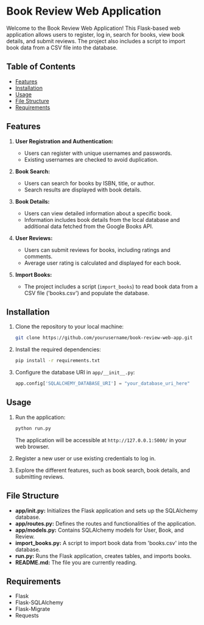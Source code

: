 # Book Review Web Application

Welcome to the Book Review Web Application! This Flask-based web application allows users to register, log in, search for books, view book details, and submit reviews. The project also includes a script to import book data from a CSV file into the database.

## Table of Contents
- [Features](#features)
- [Installation](#installation)
- [Usage](#usage)
- [File Structure](#file-structure)
- [Requirements](#requirements)

## Features
1. **User Registration and Authentication:**
   - Users can register with unique usernames and passwords.
   - Existing usernames are checked to avoid duplication.

2. **Book Search:**
   - Users can search for books by ISBN, title, or author.
   - Search results are displayed with book details.

3. **Book Details:**
   - Users can view detailed information about a specific book.
   - Information includes book details from the local database and additional data fetched from the Google Books API.

4. **User Reviews:**
   - Users can submit reviews for books, including ratings and comments.
   - Average user rating is calculated and displayed for each book.

5. **Import Books:**
   - The project includes a script (`import_books`) to read book data from a CSV file ('books.csv') and populate the database.

## Installation
1. Clone the repository to your local machine:
   ```bash
   git clone https://github.com/yourusername/book-review-web-app.git
   ```

2. Install the required dependencies:
   ```bash
   pip install -r requirements.txt
   ```

3. Configure the database URI in `app/__init__.py`:
   ```python
   app.config['SQLALCHEMY_DATABASE_URI'] = "your_database_uri_here"
   ```

## Usage
1. Run the application:
   ```bash
   python run.py
   ```
   The application will be accessible at `http://127.0.0.1:5000/` in your web browser.

2. Register a new user or use existing credentials to log in.

3. Explore the different features, such as book search, book details, and submitting reviews.

## File Structure
- **app/__init__.py:** Initializes the Flask application and sets up the SQLAlchemy database.
- **app/routes.py:** Defines the routes and functionalities of the application.
- **app/models.py:** Contains SQLAlchemy models for User, Book, and Review.
- **import_books.py:** A script to import book data from 'books.csv' into the database.
- **run.py:** Runs the Flask application, creates tables, and imports books.
- **README.md:** The file you are currently reading.

## Requirements
- Flask
- Flask-SQLAlchemy
- Flask-Migrate
- Requests